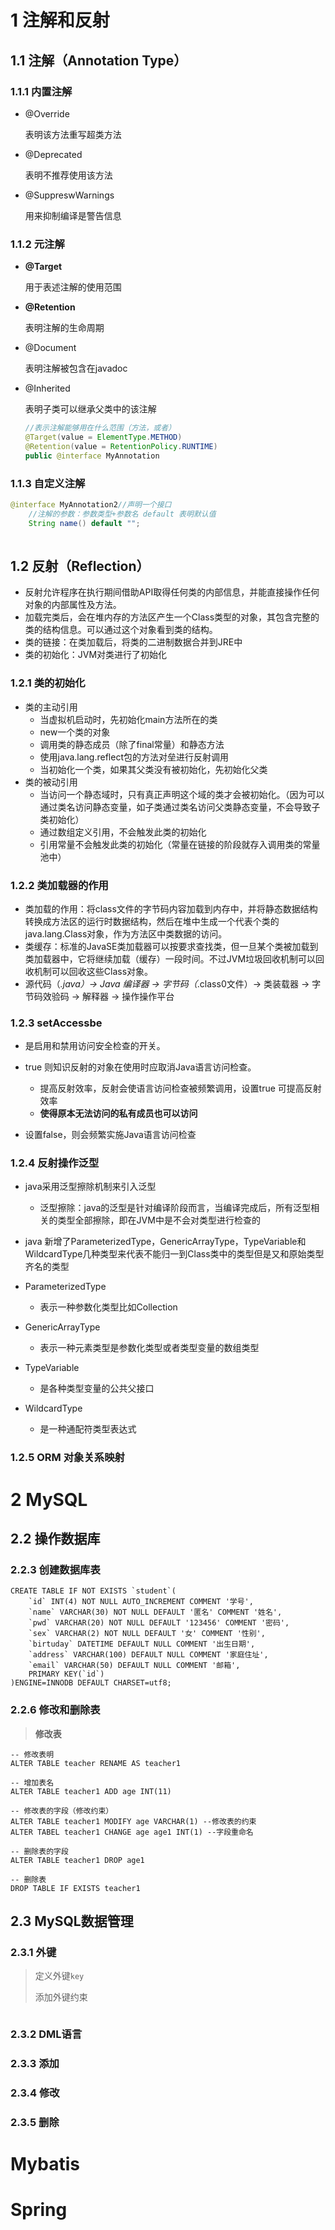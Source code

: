 # 1 注解和反射

## 1.1 注解（Annotation Type）

### 1.1.1 内置注解

* @Override

  表明该方法重写超类方法

* @Deprecated

  表明不推荐使用该方法

* @SuppreswWarnings

  用来抑制编译是警告信息

### 1.1.2 元注解

* **@Target**

  用于表述注解的使用范围

* **@Retention**

  表明注解的生命周期

* @Document

  表明注解被包含在javadoc

* @Inherited

  表明子类可以继承父类中的该注解

  

  ```java
  //表示注解能够用在什么范围（方法，或者）
  @Target(value = ElementType.METHOD)
  @Retention(value = RetentionPolicy.RUNTIME)
  public @interface MyAnnotation
  ```

### 1.1.3 自定义注解

```java
@interface MyAnnotation2//声明一个接口
    //注解的参数：参数类型+参数名 default 表明默认值
    String name() default "";
	
```





## 1.2 反射（Reflection）

* 反射允许程序在执行期间借助API取得任何类的内部信息，并能直接操作任何对象的内部属性及方法。
* 加载完类后，会在堆内存的方法区产生一个Class类型的对象，其包含完整的类的结构信息。可以通过这个对象看到类的结构。
* 类的链接：在类加载后，将类的二进制数据合并到JRE中
* 类的初始化：JVM对类进行了初始化

### 1.2.1 类的初始化

* 类的主动引用
  * 当虚拟机启动时，先初始化main方法所在的类
  * new一个类的对象
  * 调用类的静态成员（除了final常量）和静态方法
  * 使用java.lang.reflect包的方法对垒进行反射调用
  * 当初始化一个类，如果其父类没有被初始化，先初始化父类
* 类的被动引用
  * 当访问一个静态域时，只有真正声明这个域的类才会被初始化。（因为可以通过类名访问静态变量，如子类通过类名访问父类静态变量，不会导致子类初始化）
  * 通过数组定义引用，不会触发此类的初始化
  * 引用常量不会触发此类的初始化（常量在链接的阶段就存入调用类的常量池中）



### 1.2.2 类加载器的作用

* 类加载的作用：将class文件的字节码内容加载到内存中，并将静态数据结构转换成方法区的运行时数据结构，然后在堆中生成一个代表个类的java.lang.Class对象，作为方法区中类数据的访问。
* 类缓存：标准的JavaSE类加载器可以按要求查找类，但一旦某个类被加载到类加载器中，它将继续加载（缓存）一段时间。不过JVM垃圾回收机制可以回收机制可以回收这些Class对象。
* 源代码（*.java）-> Java 编译器  ->  字节码（*.class0文件）-> 类装载器 -> 字节码效验码 -> 解释器 -> 操作操作平台



### 1.2.3 setAccessbe

* 是启用和禁用访问安全检查的开关。
* true 则知识反射的对象在使用时应取消Java语言访问检查。
  * 提高反射效率，反射会使语言访问检查被频繁调用，设置true 可提高反射效率
  * **使得原本无法访问的私有成员也可以访问**

* 设置false，则会频繁实施Java语言访问检查



### 1.2.4 反射操作泛型

* java采用泛型擦除机制来引入泛型
  * 泛型擦除：java的泛型是针对编译阶段而言，当编译完成后，所有泛型相关的类型全部擦除，即在JVM中是不会对类型进行检查的
* java 新增了ParameterizedType，GenericArrayType，TypeVariable和WildcardType几种类型来代表不能归一到Class类中的类型但是又和原始类型齐名的类型
* ParameterizedType
  * 表示一种参数化类型比如Collection<String>
* GenericArrayType
  * 表示一种元素类型是参数化类型或者类型变量的数组类型

* TypeVariable
  * 是各种类型变量的公共父接口
* WildcardType
  * 是一种通配符类型表达式

### 1.2.5 ORM 对象关系映射









# 2 MySQL



## 2.2 操作数据库

### 2.2.3 创建数据库表

```mysql
CREATE TABLE IF NOT EXISTS `student`(
    `id` INT(4) NOT NULL AUTO_INCREMENT COMMENT '学号',
    `name` VARCHAR(30) NOT NULL DEFAULT '匿名' COMMENT '姓名',
    `pwd` VARCHAR(20) NOT NULL DEFAULT '123456' COMMENT '密码',
    `sex` VARCHAR(2) NOT NULL DEFAULT '女' COMMENT '性别',
    `birtuday` DATETIME DEFAULT NULL COMMENT '出生日期',
    `address` VARCHAR(100) DEFAULT NULL COMMENT '家庭住址',
    `email` VARCHAR(50) DEFAULT NULL COMMENT '邮箱',
    PRIMARY KEY(`id`) 
)ENGINE=INNODB DEFAULT CHARSET=utf8; 

```

 



### 2.2.6 修改和删除表

>  **修改表**

```mysql
-- 修改表明
ALTER TABLE teacher RENAME AS teacher1

-- 增加表名
ALTER TABLE teacher1 ADD age INT(11)

-- 修改表的字段（修改约束）
ALTER TABLE teacher1 MODIFY age VARCHAR(1) --修改表的约束
ALTER TABEL teacher1 CHANGE age age1 INT(1) --字段重命名

-- 删除表的字段
ALTER TABLE teacher1 DROP age1

-- 删除表
DROP TABLE IF EXISTS teacher1
```



## 2.3 MySQL数据管理 

### 2.3.1 外键	

> 定义外键`key` 
>
> 添加外键约束



```mysql

```



### 2.3.2 DML语言

### 2.3.3 添加

### 2.3.4 修改

### 2.3.5 删除



# Mybatis













# Spring

